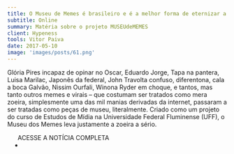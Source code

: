 ```yaml
---
title: O Museu de Memes é brasileiro e é a melhor forma de eternizar a zoeira da internet
subtitle: Online
summary: Matéria sobre o projeto MUSEUdeMEMES
client: Hypeness
tools: Vitor Paiva
date: 2017-05-10
image: 'images/posts/61.png'
---
```


Glória Pires incapaz de opinar no Oscar, Eduardo Jorge, Tapa na pantera, Luisa Marilac, Japonês da federal, John Travolta confuso, diferentona, cala a boca Galvão, Nissim Ourfali, Winona Ryder em choque, e tantos, mas tanto outros memes e virais – que costumam ser tratados como mera zoeira, simplesmente uma das mil manias derivadas da internet, passaram a ser tratadas como peças de museu, literalmente. Criado como um projeto do curso de Estudos de Mídia na Universidade Federal Fluminense (UFF), o Museu dos Memes leva justamente a zoeira a sério.

<div class="post__share"><ul class="share__list list-reset">ACESSE A NOTÍCIA COMPLETA<li class="share__item" style="margin-left: 10px"><a class="share__link share__facebook" style="background: #fa5657" href="http://www.hypeness.com.br/2017/05/o-museu-de-memes-e-brasileiro-e-e-a-melhor-forma-de-eternizar-a-zueira-que-abunda-na-internet/" title="Link" rel="nofollow"><i class="fa-solid fa-link"></i></a></li></ul></div>
<!-- <div class="gallery-box"><div class="gallery"><img src="/clipping/images/example-1.jpg" loading="lazy" alt="Project"><img src="/clipping/images/example-2.jpg" loading="lazy" alt="Project"></div><em>Gallery / <a href="https://www.freepik.com/" target="_blank">Freepic</a></em></div> -->